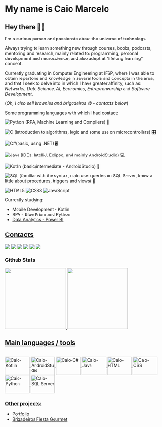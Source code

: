 # My name is Caio Marcelo
## Hey there 🤙🏽 

I'm a curious person and passionate about the universe of technology. 

Always trying to learn something new through courses, books, podcasts, mentoring and research, mainly related to: programming, personal development and neuroscience, and also adept at "lifelong learning" concept.

Currently graduating in Computer Engineering at IFSP, where I was able to obtain repertoire and knowledge in several tools and concepts in the area, and that I seek to delve into in which I have greater affinity, such as: *Networks*, *Data Science*, *AI*, *Economics*, *Entrepreneurship* and *Software Development*.

(*Oh, I also sell brownies and brigadeiros 😋 - contacts below*)

Some programming languages with which I had contact:

![Python](https://img.shields.io/badge/Python-3776AB?style=for-the-badge&logo=python&logoColor=white) (RPA, Machine Learning and Compilers) 🤖

![C](https://img.shields.io/badge/C-000?style=for-the-badge&logo=c) (introduction to algorithms, logic and some use on microcontrollers) 🎛

![C#](https://img.shields.io/badge/C%23-000?style=for-the-badge&logo=c-sharp&logoColor=823085)(basic, using .NET) 🖥

![Java](https://img.shields.io/badge/Java-000?style=for-the-badge&logo=java) (IDEs: IntelliJ, Eclipse, and mainly AndroidStudio) 💻

![Kotlin](https://img.shields.io/badge/Kotlin-0095D5?&style=for-the-badge&logo=kotlin&logoColor=white) (basic/intermediate - AndroidStudio) 📱

![SQL](https://img.shields.io/badge/Microsoft%20SQL%20Server-CC2927?style=for-the-badge&logo=microsoft%20sql%20server&logoColor=white) (familiar with the syntax, main use: queries on SQL Server, know a little about procedures, triggers and views) 🏦

![HTML5](https://img.shields.io/badge/html5-%23E34F26.svg?style=for-the-badge&logo=html5&logoColor=white)
![CSS3](https://img.shields.io/badge/css3-%231572B6.svg?style=for-the-badge&logo=css3&logoColor=white)
![JavaScript](https://img.shields.io/badge/JavaScript-323330?style=for-the-badge&logo=javascript&logoColor=F7DF1E)

Currently studying: 
<ul>
    <li> Mobile Development - Kotlin </li>
    <li> RPA - Blue Prism and Python </li>
    <li><a href="https://web.dio.me/home"> Data Analytics - Power BI</li>
</ul>

## Contacts

<div>
    <a href="https://web.dio.me/users/caiomarcelosj3 target="_blank"><img src="https://img.shields.io/badge/-Meu%20Perfil%20na%20DIO-30A3DC?style=for-the-badge"></a>
    <a href="https://github.com/KyleMSJ target="_blank"><img src="https://img.shields.io/badge/github-%23121011.svg?style=for-the-badge&logo=github&logoColor=white"></a>
    <a href="https://www.linkedin.com/in/caio-marcelo-da-silva-de-jesus/ target="_blank"><img src="https://img.shields.io/badge/LinkedIn-0077B5?style=for-the-badge&logo=linkedin&logoColor=white"></a>
    <a href="https://wa.me/message/2MOMDUTSIH5LE1"><img src="https://img.shields.io/badge/WhatsApp-25D366?style=for-the-badge&logo=whatsapp&logoColor=white"></a>
    <a href="https://www.instagram.com/brigadeirosfiestagourmet/" target="_blank"><img src="https://img.shields.io/badge/Instagram-E4405F?style=for-the-badge&logo=instagram&logoColor=white"></a>
    <a href="mailto:caiomarcelosj3@gmail.com target="_blank"><img src="https://img.shields.io/badge/Gmail-D14836?style=for-the-badge&logo=gmail&logoColor=white"></a>
 </div>
 
### Github Stats

<div>
  <a href="https://github.com/KyleMSJ">
  <img height="200em" src=https://github-readme-stats-sigma-five.vercel.app/api?username=KyleMSJ&theme=transparent&show_icons=true> 
  <img height="200em" src=https://github-readme-stats-sigma-five.vercel.app/api/top-langs/?username=KyleMSJ&size_weight=0.5&count_weight=0.5&theme=transparent>
</div>

## Main languages / tools
<div style="display: inline_block"><br>
  <img align="center" alt="Caio-Kotlin" height="60" width="80" src="https://cdn.jsdelivr.net/gh/devicons/devicon/icons/kotlin/kotlin-original.svg">
  <img align="center" alt="Caio-AndroidStudio" height="60" width="80" src="https://cdn.jsdelivr.net/gh/devicons/devicon/icons/androidstudio/androidstudio-original.svg">
  <img align="center" alt="Caio-C#" height="60" width="80" src="https://cdn.jsdelivr.net/gh/devicons/devicon/icons/csharp/csharp-original.svg">
  <img align="center" alt="Caio-Java" height="60" width="80" src="https://cdn.jsdelivr.net/gh/devicons/devicon/icons/java/java-original.svg">
  <img align="center" alt="Caio-HTML" height="60" width="80" src="https://cdn.jsdelivr.net/gh/devicons/devicon/icons/html5/html5-original.svg">
  <img align="center" alt="Caio-CSS" height="60" width="80" src="https://cdn.jsdelivr.net/gh/devicons/devicon/icons/css3/css3-original.svg">
  <img align="center" alt="Caio-Python" height="60" width="80" src="https://cdn.jsdelivr.net/gh/devicons/devicon/icons/python/python-original.svg">
  <img align="center" alt="Caio-SQL Server" height="60" width="80" src="https://cdn.jsdelivr.net/gh/devicons/devicon/icons/microsoftsqlserver/microsoftsqlserver-plain.svg">
</div>


  
### Other projects: 
   - [Portfolio](https://kylemsj.github.io/Portfolio/)
   - [Brigadeiros Fiesta Gourmet](https://kylemsj.github.io/BrigadeirosFiestaGourmet/)
